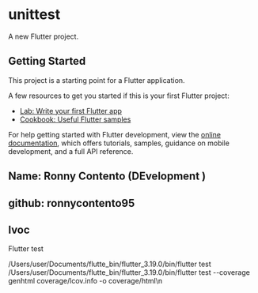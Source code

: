 # unittest

A new Flutter project.

## Getting Started

This project is a starting point for a Flutter application.

A few resources to get you started if this is your first Flutter project:

- [Lab: Write your first Flutter app](https://docs.flutter.dev/get-started/codelab)
- [Cookbook: Useful Flutter samples](https://docs.flutter.dev/cookbook)

For help getting started with Flutter development, view the
[online documentation](https://docs.flutter.dev/), which offers tutorials,
samples, guidance on mobile development, and a full API reference.

## Name: Ronny Contento (DEvelopment )
## github: ronnycontento95

## lvoc 
Flutter test

/Users/user/Documents/flutte_bin/flutter_3.19.0/bin/flutter test
/Users/user/Documents/flutte_bin/flutter_3.19.0/bin/flutter test --coverage
genhtml coverage/lcov.info -o coverage/html\n

